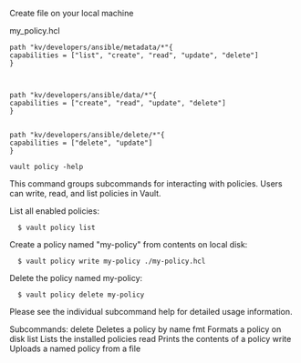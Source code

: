 






Create file on your local machine



my_policy.hcl
```
path "kv/developers/ansible/metadata/*"{
capabilities = ["list", "create", "read", "update", "delete"]
}



path "kv/developers/ansible/data/*"{
capabilities = ["create", "read", "update", "delete"]
}


path "kv/developers/ansible/delete/*"{
capabilities = ["delete", "update"]
}

```



`vault policy -help`


 This command groups subcommands for interacting with policies.
  Users can write, read, and list policies in Vault.

  List all enabled policies:

      $ vault policy list

  Create a policy named "my-policy" from contents on local disk:

      $ vault policy write my-policy ./my-policy.hcl

  Delete the policy named my-policy:

      $ vault policy delete my-policy

  Please see the individual subcommand help for detailed usage information.

Subcommands:
    delete    Deletes a policy by name
    fmt       Formats a policy on disk
    list      Lists the installed policies
    read      Prints the contents of a policy
    write     Uploads a named policy from a file




